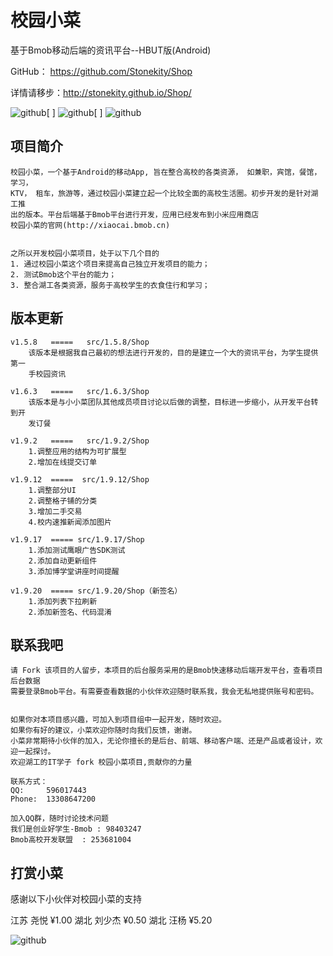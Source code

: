 校园小菜
========

基于Bmob移动后端的资讯平台--HBUT版(Android)

GitHub： https://github.com/Stonekity/Shop


详情请移步：http://stonekity.github.io/Shop/


![github](https://github.com/Stonekity/Shop/blob/master/screen/show_1.png)[    ]
![github](https://github.com/Stonekity/Shop/blob/master/screen/Show_2.png)[    ]
![github](https://github.com/Stonekity/Shop/blob/master/screen/show_3.png)



项目简介
-------
    
    
    校园小菜，一个基于Android的移动App, 旨在整合高校的各类资源， 如兼职，宾馆，餐馆， 学习，
    KTV， 租车，旅游等，通过校园小菜建立起一个比较全面的高校生活圈。初步开发的是针对湖工推
    出的版本。平台后端基于Bmob平台进行开发，应用已经发布到小米应用商店
    校园小菜的官网(http://xiaocai.bmob.cn)
    
   
    之所以开发校园小菜项目，处于以下几个目的
    1. 通过校园小菜这个项目来提高自己独立开发项目的能力；
    2. 测试Bmob这个平台的能力；
    3. 整合湖工各类资源，服务于高校学生的衣食住行和学习；
    


版本更新
--------
    
    
    
    v1.5.8   =====   src/1.5.8/Shop
        该版本是根据我自己最初的想法进行开发的，目的是建立一个大的资讯平台，为学生提供第一
        手校园资讯
    
    v1.6.3   =====   src/1.6.3/Shop
        该版本是与小小菜团队其他成员项目讨论以后做的调整，目标进一步缩小，从开发平台转到开
        发订餐
        
    v1.9.2   =====   src/1.9.2/Shop
        1.调整应用的结构为可扩展型
        2.增加在线提交订单
        
    v1.9.12  =====  src/1.9.12/Shop
        1.调整部分UI
        2.调整格子铺的分类
        3.增加二手交易
        4.校内速推新闻添加图片
        
    v1.9.17  ===== src/1.9.17/Shop
        1.添加测试鹰眼广告SDK测试
        2.添加自动更新组件
        3.添加博学堂讲座时间提醒
        
    v1.9.20  ===== src/1.9.20/Shop（新签名）
        1.添加列表下拉刷新
        2.添加新签名、代码混淆




联系我吧
--------

    
    请 Fork 该项目的人留步，本项目的后台服务采用的是Bmob快速移动后端开发平台，查看项目后台数据
    需要登录Bmob平台。有需要查看数据的小伙伴欢迎随时联系我，我会无私地提供账号和密码。
    
    
    如果你对本项目感兴趣，可加入到项目组中一起开发，随时欢迎。
    如果你有好的建议，小菜欢迎你随时向我们反馈，谢谢。
    小菜非常期待小伙伴的加入，无论你擅长的是后台、前端、移动客户端、还是产品或者设计，欢迎一起探讨。
    欢迎湖工的IT学子 fork 校园小菜项目,贡献你的力量
    
    联系方式：
    QQ:     596017443
    Phone:  13308647200
    
    加入QQ群，随时讨论技术问题
    我们是创业好学生-Bmob : 98403247
    Bmob高校开发联盟  : 253681004
        
   
    
    
打赏小菜
--------

感谢以下小伙伴对校园小菜的支持

江苏  尧悦      ¥1.00
湖北  刘少杰    ¥0.50
湖北  汪杨      ¥5.20

![github](https://github.com/Stonekity/Shop/blob/master/screen/pay.jpg)
    
         
        
